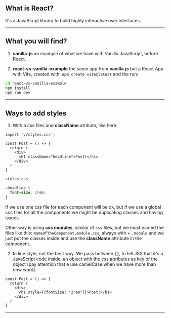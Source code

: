 ## What is React?

It's a JavaScript library to build highly interactive user interfaces.

---

## What you will find?

1. **vanilla-js** an example of what we have with Vanilla JavaScript, before React.

2. **react-vs-vanilla-example** the same app from **vanilla.js** but a React App with Vite, created with: `npm create vite@latest` and the run:

```BASH
cd react-vs-vanilla-example
npm install
npm run dev
```

---

## Ways to add styles

1. With a css files and **className** atribute, like here:

```JSX
import './styles.css';

const Post = () => {
  return (
    <div>
      <h1 className="headline">Post!</h1>
    </div>
  )
}
```

`styles.css`
```CSS
.headline {
  font-size: 2rem;
}
```

If we use one css file for each component will be ok, but if we use a global css files for all the components we might be duplicating classes and having issues.

Other way is using **css modules**, similar of `css` files, but we must named the files like this: `NameOfTheComponent.module.css`, always with + `.module` and we just put the classes inside and use the **className** attribute in the component.

2. In line style, not the best way. We pass between `{}`, to tell JSX that it's a JavaScript code inside, an object with the css attributes as key of the object (pay attention that e use camelCase when we have more than onw word).

```JSX
const Post = () => {
  return (
    <div>
      <h1 style={{fontSize: "2rem"}}>Post!</h1>
    </div>
  )
}
```
---
